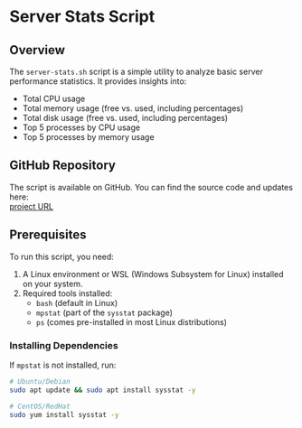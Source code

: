 # **Server Stats Script**

## **Overview**
The `server-stats.sh` script is a simple utility to analyze basic server performance statistics. It provides insights into:
- Total CPU usage
- Total memory usage (free vs. used, including percentages)
- Total disk usage (free vs. used, including percentages)
- Top 5 processes by CPU usage
- Top 5 processes by memory usage

## **GitHub Repository**
The script is available on GitHub. You can find the source code and updates here:  
[project URL](https://roadmap.sh/projects/server-stats)
## **Prerequisites**
To run this script, you need:
1. A Linux environment or WSL (Windows Subsystem for Linux) installed on your system.
2. Required tools installed:
   - `bash` (default in Linux)
   - `mpstat` (part of the `sysstat` package)
   - `ps` (comes pre-installed in most Linux distributions)

### **Installing Dependencies**
If `mpstat` is not installed, run:
```bash
# Ubuntu/Debian
sudo apt update && sudo apt install sysstat -y

# CentOS/RedHat
sudo yum install sysstat -y

